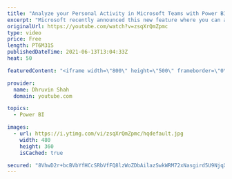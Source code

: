 ```yaml
---
title: "Analyze your Personal Activity in Microsoft Teams with Power BI"
excerpt: "Microsoft recently announced this new feature where you can analyze your own Personal Activity within Microsoft Teams in one click with a new Power BI ‘Teams activity analytics’ report. This feature is in Preview at this moment. So, during this session, I’m going to talk about how to analyze your personal"
originalUrl: https://youtube.com/watch?v=zsqXrQmZpmc
type: video
price: Free
length: PT6M31S
publishedDateTime: 2021-06-13T13:04:33Z
heat: 50

featuredContent: "<iframe width=\"800\" height=\"500\" frameborder=\"0\" src=\"https://www.youtube.com/embed/zsqXrQmZpmc\" allow=\"accelerometer; autoplay; encrypted-media; gyroscope; picture-in-picture\" allowfullscreen></iframe>"

provider:
  name: Dhruvin Shah
  domain: youtube.com

topics:
  - Power BI

images:
  - url: https://i.ytimg.com/vi/zsqXrQmZpmc/hqdefault.jpg
    width: 480
    height: 360
    isCached: true

secured: "8VhwD2r+bcBVbYfHCcSRbVfFQ8lzWoZDbAilazSwkWRM72xNasgird5U9NjqX+9+m3tW3sOfFTXUMEF3K9YZN4L3FndmdRFnvFgBT56WDjpUhaO1mBNpl8U/NmmoZUYRDRX8SsO5D206hAx6mxP7IxOLdqT6C3seAPG6g2ym07So1Kx7vn1K3Ml6tswdxqdUVg6bhTBTPyolQ3Ktz1s8HrZeX5JHGJpG9LVZbG44vHHkLLDyNg/++A9rda3EpjSD1draFw1qderZi4W2om8I4zCMdM83YTuBATs/+XZMeHsD7T257xo+wJFJT1PMIJPzpYwH3cS0l9ugNBzYmv9m1bSe4AXctkToJ4govj/DVJJLGRxiZVe6KQM3YSt63iFydqEqfsaS8xRefgoPihUgWJh2Cc3cDXooGKwCw/fGS0c=;k3Z1MJDb2h8M00X2Dd1Ikw=="
---
```


